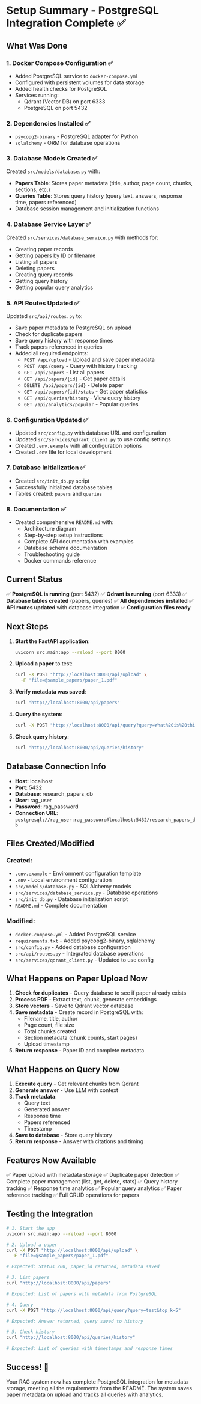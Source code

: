 # Setup Summary - PostgreSQL Integration Complete ✅

## What Was Done

### 1. **Docker Compose Configuration** ✅

- Added PostgreSQL service to `docker-compose.yml`
- Configured with persistent volumes for data storage
- Added health checks for PostgreSQL
- Services running:
  - Qdrant (Vector DB) on port 6333
  - PostgreSQL on port 5432

### 2. **Dependencies Installed** ✅

- `psycopg2-binary` - PostgreSQL adapter for Python
- `sqlalchemy` - ORM for database operations

### 3. **Database Models Created** ✅

Created `src/models/database.py` with:

- **Papers Table**: Stores paper metadata (title, author, page count, chunks, sections, etc.)
- **Queries Table**: Stores query history (query text, answers, response time, papers referenced)
- Database session management and initialization functions

### 4. **Database Service Layer** ✅

Created `src/services/database_service.py` with methods for:

- Creating paper records
- Getting papers by ID or filename
- Listing all papers
- Deleting papers
- Creating query records
- Getting query history
- Getting popular query analytics

### 5. **API Routes Updated** ✅

Updated `src/api/routes.py` to:

- Save paper metadata to PostgreSQL on upload
- Check for duplicate papers
- Save query history with response times
- Track papers referenced in queries
- Added all required endpoints:
  - `POST /api/upload` - Upload and save paper metadata
  - `POST /api/query` - Query with history tracking
  - `GET /api/papers` - List all papers
  - `GET /api/papers/{id}` - Get paper details
  - `DELETE /api/papers/{id}` - Delete paper
  - `GET /api/papers/{id}/stats` - Get paper statistics
  - `GET /api/queries/history` - View query history
  - `GET /api/analytics/popular` - Popular queries

### 6. **Configuration Updated** ✅

- Updated `src/config.py` with database URL and configuration
- Updated `src/services/qdrant_client.py` to use config settings
- Created `.env.example` with all configuration options
- Created `.env` file for local development

### 7. **Database Initialization** ✅

- Created `src/init_db.py` script
- Successfully initialized database tables
- Tables created: `papers` and `queries`

### 8. **Documentation** ✅

- Created comprehensive `README.md` with:
  - Architecture diagram
  - Step-by-step setup instructions
  - Complete API documentation with examples
  - Database schema documentation
  - Troubleshooting guide
  - Docker commands reference

## Current Status

✅ **PostgreSQL is running** (port 5432)
✅ **Qdrant is running** (port 6333)
✅ **Database tables created** (papers, queries)
✅ **All dependencies installed**
✅ **API routes updated** with database integration
✅ **Configuration files ready**

## Next Steps

1. **Start the FastAPI application**:

   ```bash
   uvicorn src.main:app --reload --port 8000
   ```

2. **Upload a paper** to test:

   ```bash
   curl -X POST "http://localhost:8000/api/upload" \
     -F "file=@sample_papers/paper_1.pdf"
   ```

3. **Verify metadata was saved**:

   ```bash
   curl "http://localhost:8000/api/papers"
   ```

4. **Query the system**:

   ```bash
   curl -X POST "http://localhost:8000/api/query?query=What%20is%20this%20paper%20about?&top_k=5"
   ```

5. **Check query history**:
   ```bash
   curl "http://localhost:8000/api/queries/history"
   ```

## Database Connection Info

- **Host**: localhost
- **Port**: 5432
- **Database**: research_papers_db
- **User**: rag_user
- **Password**: rag_password
- **Connection URL**: `postgresql://rag_user:rag_password@localhost:5432/research_papers_db`

## Files Created/Modified

### Created:

- `.env.example` - Environment configuration template
- `.env` - Local environment configuration
- `src/models/database.py` - SQLAlchemy models
- `src/services/database_service.py` - Database operations
- `src/init_db.py` - Database initialization script
- `README.md` - Complete documentation

### Modified:

- `docker-compose.yml` - Added PostgreSQL service
- `requirements.txt` - Added psycopg2-binary, sqlalchemy
- `src/config.py` - Added database configuration
- `src/api/routes.py` - Integrated database operations
- `src/services/qdrant_client.py` - Updated to use config

## What Happens on Paper Upload Now

1. **Check for duplicates** - Query database to see if paper already exists
2. **Process PDF** - Extract text, chunk, generate embeddings
3. **Store vectors** - Save to Qdrant vector database
4. **Save metadata** - Create record in PostgreSQL with:
   - Filename, title, author
   - Page count, file size
   - Total chunks created
   - Section metadata (chunk counts, start pages)
   - Upload timestamp
5. **Return response** - Paper ID and complete metadata

## What Happens on Query Now

1. **Execute query** - Get relevant chunks from Qdrant
2. **Generate answer** - Use LLM with context
3. **Track metadata**:
   - Query text
   - Generated answer
   - Response time
   - Papers referenced
   - Timestamp
4. **Save to database** - Store query history
5. **Return response** - Answer with citations and timing

## Features Now Available

✅ Paper upload with metadata storage
✅ Duplicate paper detection
✅ Complete paper management (list, get, delete, stats)
✅ Query history tracking
✅ Response time analytics
✅ Popular query analytics
✅ Paper reference tracking
✅ Full CRUD operations for papers

## Testing the Integration

```bash
# 1. Start the app
uvicorn src.main:app --reload --port 8000

# 2. Upload a paper
curl -X POST "http://localhost:8000/api/upload" \
  -F "file=@sample_papers/paper_1.pdf"

# Expected: Status 200, paper_id returned, metadata saved

# 3. List papers
curl "http://localhost:8000/api/papers"

# Expected: List of papers with metadata from PostgreSQL

# 4. Query
curl -X POST "http://localhost:8000/api/query?query=test&top_k=5"

# Expected: Answer returned, query saved to history

# 5. Check history
curl "http://localhost:8000/api/queries/history"

# Expected: List of queries with timestamps and response times
```

## Success! 🎉

Your RAG system now has complete PostgreSQL integration for metadata storage, meeting all the requirements from the README. The system saves paper metadata on upload and tracks all queries with analytics.
